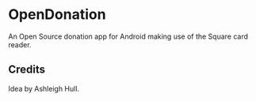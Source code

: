 # OpenDonation
An Open Source donation app for Android making use of the Square card reader.

## Credits
Idea by Ashleigh Hull.